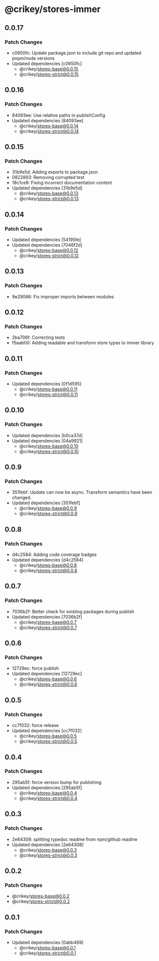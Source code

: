 # @crikey/stores-immer

## 0.0.17

### Patch Changes

- c0650fc: Update package.json to include git repo and updated pnpm/node versions
- Updated dependencies [c0650fc]
  - @crikey/stores-base@0.0.15
  - @crikey/stores-strict@0.0.15

## 0.0.16

### Patch Changes

- 84093ee: Use relative paths in publishConfig
- Updated dependencies [84093ee]
  - @crikey/stores-base@0.0.14
  - @crikey/stores-strict@0.0.14

## 0.0.15

### Patch Changes

- 31b9e5d: Adding exports to package.json
- 0822893: Removing corrupted test
- 18c1ce8: Fixing incorrect documentation content
- Updated dependencies [31b9e5d]
  - @crikey/stores-base@0.0.13
  - @crikey/stores-strict@0.0.13

## 0.0.14

### Patch Changes

- Updated dependencies [54195fe]
- Updated dependencies [7046f2d]
  - @crikey/stores-base@0.0.12
  - @crikey/stores-strict@0.0.12

## 0.0.13

### Patch Changes

- 9e29086: Fix improper imports between modules

## 0.0.12

### Patch Changes

- 2ba706f: Correcting tests
- f5aab00: Adding readable and transform store types to immer library

## 0.0.11

### Patch Changes

- Updated dependencies [0f1d595]
  - @crikey/stores-base@0.0.11
  - @crikey/stores-strict@0.0.11

## 0.0.10

### Patch Changes

- Updated dependencies [b0ca37d]
- Updated dependencies [04a9921]
  - @crikey/stores-base@0.0.10
  - @crikey/stores-strict@0.0.10

## 0.0.9

### Patch Changes

- 351febf: Update can now be async. Transform semantics have been changed.
- Updated dependencies [351febf]
  - @crikey/stores-base@0.0.9
  - @crikey/stores-strict@0.0.9

## 0.0.8

### Patch Changes

- d4c2584: Adding code coverage badges
- Updated dependencies [d4c2584]
  - @crikey/stores-base@0.0.8
  - @crikey/stores-strict@0.0.8

## 0.0.7

### Patch Changes

- 7036b2f: Better check for existing packages during publish
- Updated dependencies [7036b2f]
  - @crikey/stores-base@0.0.7
  - @crikey/stores-strict@0.0.7

## 0.0.6

### Patch Changes

- 12729ec: force publish
- Updated dependencies [12729ec]
  - @crikey/stores-base@0.0.6
  - @crikey/stores-strict@0.0.6

## 0.0.5

### Patch Changes

- cc7f032: force release
- Updated dependencies [cc7f032]
  - @crikey/stores-base@0.0.5
  - @crikey/stores-strict@0.0.5

## 0.0.4

### Patch Changes

- 295ab5f: force version bump for publishing
- Updated dependencies [295ab5f]
  - @crikey/stores-base@0.0.4
  - @crikey/stores-strict@0.0.4

## 0.0.3

### Patch Changes

- 2e64308: splitting typedoc readme from npm/github readme
- Updated dependencies [2e64308]
  - @crikey/stores-base@0.0.3
  - @crikey/stores-strict@0.0.3

## 0.0.2

### Patch Changes

- @crikey/stores-base@0.0.2
- @crikey/stores-strict@0.0.2

## 0.0.1

### Patch Changes

- Updated dependencies [0abb469]
  - @crikey/stores-base@0.0.1
  - @crikey/stores-strict@0.0.1
